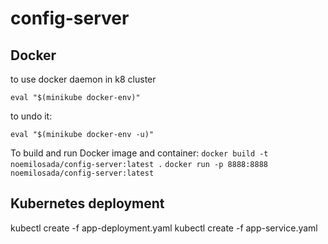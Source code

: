 # config-server



## Docker

to use docker daemon in k8 cluster

`eval "$(minikube docker-env)"`


to undo it:

`eval "$(minikube docker-env -u)"`

To build and run Docker image and container:
`docker build -t noemilosada/config-server:latest .`
`docker run -p 8888:8888 noemilosada/config-server:latest`


## Kubernetes deployment

kubectl create -f app-deployment.yaml 
kubectl create -f app-service.yaml 

